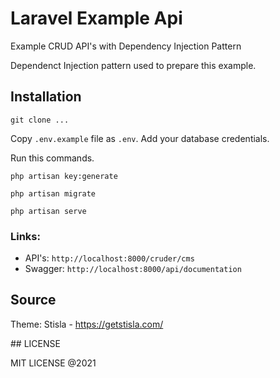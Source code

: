 # Laravel Example Api

Example CRUD API's with Dependency Injection Pattern

Dependenct Injection pattern used to prepare this example.

## Installation

`git clone ...`

Copy `.env.example` file as `.env`. Add your database credentials. 

Run this commands.

`php artisan key:generate`

`php artisan migrate`

`php artisan serve`

### Links:

* API's: `http://localhost:8000/cruder/cms`
* Swagger: `http://localhost:8000/api/documentation`

## Source 

Theme: Stisla - https://getstisla.com/

## LICENSE 

MIT LICENSE @2021 
